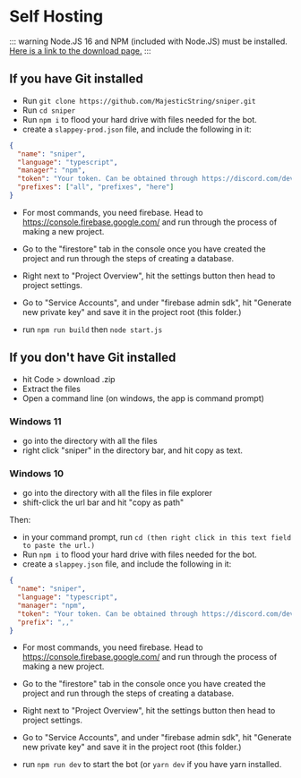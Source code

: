 # Self Hosting

::: warning
Node.JS 16 and NPM (included with Node.JS) must be installed. [Here is a link to the download page.](https://nodejs.org/en/download/current/)
:::

## If you have Git installed

- Run `git clone https://github.com/MajesticString/sniper.git`
- Run `cd sniper`
- Run `npm i` to flood your hard drive with files needed for the bot.
- create a `slappey-prod.json` file, and include the following in it:

```json
{
  "name": "sniper",
  "language": "typescript",
  "manager": "npm",
  "token": "Your token. Can be obtained through https://discord.com/developers/applications . Create an app, head to the bot tab, and hit add a bot. Then, hit copy underneath the token field. ",
  "prefixes": ["all", "prefixes", "here"]
}
```

- For most commands, you need firebase. Head to https://console.firebase.google.com/ and run through the process of making a new project.
- Go to the "firestore" tab in the console once you have created the project and run through the steps of creating a database.
- Right next to "Project Overview", hit the settings button then head to project settings.
- Go to "Service Accounts", and under "firebase admin sdk", hit "Generate new private key" and save it in the project root (this folder.)

- run `npm run build` then `node start.js`

## If you don't have Git installed

- hit Code > download .zip
- Extract the files
- Open a command line (on windows, the app is command prompt)

### Windows 11

- go into the directory with all the files
- right click "sniper" in the directory bar, and hit copy as text.

### Windows 10

- go into the directory with all the files in file explorer
- shift-click the url bar and hit "copy as path"

Then:

- in your command prompt, run `cd (then right click in this text field to paste the url.)`
- Run `npm i` to flood your hard drive with files needed for the bot.
- create a `slappey.json` file, and include the following in it:

```json
{
  "name": "sniper",
  "language": "typescript",
  "manager": "npm",
  "token": "Your token. Can be obtained through https://discord.com/developers/applications . Create an app, head to the bot tab, and hit add a bot. Then, hit copy underneath the token field. ",
  "prefix": ",,"
}
```

- For most commands, you need firebase. Head to https://console.firebase.google.com/ and run through the process of making a new project.
- Go to the "firestore" tab in the console once you have created the project and run through the steps of creating a database.
- Right next to "Project Overview", hit the settings button then head to project settings.
- Go to "Service Accounts", and under "firebase admin sdk", hit "Generate new private key" and save it in the project root (this folder.)

- run `npm run dev` to start the bot (or `yarn dev` if you have yarn installed.
